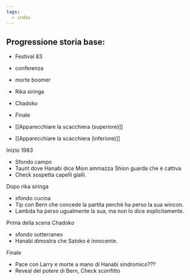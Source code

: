 ```yaml
---
tags:
  - index
---
```


## Progressione storia base:
- Festival 83
- conferenza
- morte boomer
- Rika siringa
- Chadoko
- Finale



- [[Apparecchiare la scacchiera (superiore)]]
- [[Apparecchiare la scacchiera (inferiore)]]


Inizio 1983
- Sfondo campo
- Taunt dove Hanabi dice Mion ammazza Shion guarda che è cattiva
- Check sospetta capelli gialli.

Dopo rika siringa
- sfondo cucina
- Tip con Bern che concede la partita perchè ha perso la sua wincon.
- Lambda ha perso ugualmente la sua, ma non lo dice esplicitamente.

Prima della scena Chadoko
- sfondo sotterraneo
- Hanabi dimostra che Satoko è innocente.

Finale
- Pace con Larry e morte a mano di Hanabi sindromico???
- Reveal del potere di Bern, Check sconfitto 
